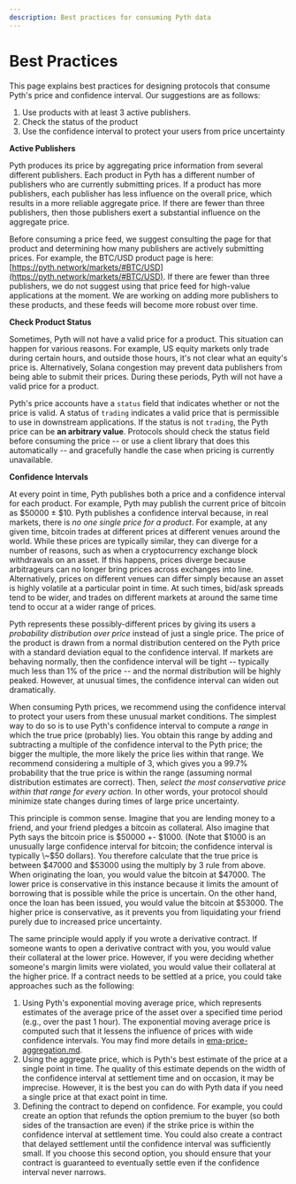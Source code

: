 ```yaml
---
description: Best practices for consuming Pyth data
---
```


# Best Practices

This page explains best practices for designing protocols that consume Pyth's price and confidence interval. Our suggestions are as follows:

1. Use products with at least 3 active publishers.
2. Check the status of the product
3. Use the confidence interval to protect your users from price uncertainty

**Active Publishers**

Pyth produces its price by aggregating price information from several different publishers. Each product in Pyth has a different number of publishers who are currently submitting prices. If a product has more publishers, each publisher has less influence on the overall price, which results in a more reliable aggregate price. If there are fewer than three publishers, then those publishers exert a substantial influence on the aggregate price.

Before consuming a price feed, we suggest consulting the page for that product and determining how many publishers are actively submitting prices. For example, the BTC/USD product page is here: [https://pyth.network/markets/#BTC/USD](https://pyth.network/markets/#BTC/USD). If there are fewer than three publishers, we do not suggest using that price feed for high-value applications at the moment. We are working on adding more publishers to these products, and these feeds will become more robust over time.

**Check Product Status**

Sometimes, Pyth will not have a valid price for a product. This situation can happen for various reasons. For example, US equity markets only trade during certain hours, and outside those hours, it's not clear what an equity's price is. Alternatively, Solana congestion may prevent data publishers from being able to submit their prices. During these periods, Pyth will not have a valid price for a product.

Pyth's price accounts have a `status` field that indicates whether or not the price is valid. A status of `trading` indicates a valid price that is permissible to use in downstream applications. If the status is not `trading`, the Pyth price can be **an arbitrary value**. Protocols should check the status field before consuming the price -- or use a client library that does this automatically -- and gracefully handle the case when pricing is currently unavailable.&#x20;

**Confidence Intervals**

At every point in time, Pyth publishes both a price and a confidence interval for each product. For example, Pyth may publish the current price of bitcoin as $50000 ± $10. Pyth publishes a confidence interval because, in real markets, there is _no one single price for a product_. For example, at any given time, bitcoin trades at different prices at different venues around the world. While these prices are typically similar, they can diverge for a number of reasons, such as when a cryptocurrency exchange block withdrawals on an asset. If this happens, prices diverge because arbitrageurs can no longer bring prices across exchanges into line. Alternatively, prices on different venues can differ simply because an asset is highly volatile at a particular point in time. At such times, bid/ask spreads tend to be wider, and trades on different markets at around the same time tend to occur at a wider range of prices.

Pyth represents these possibly-different prices by giving its users a _probability distribution over price_ instead of just a single price. The price of the product is drawn from a normal distribution centered on the Pyth price with a standard deviation equal to the confidence interval. If markets are behaving normally, then the confidence interval will be tight -- typically much less than 1% of the price -- and the normal distribution will be highly peaked. However, at unusual times, the confidence interval can widen out dramatically.

When consuming Pyth prices, we recommend using the confidence interval to protect your users from these unusual market conditions. The simplest way to do so is to use Pyth's confidence interval to compute a _range_ in which the true price (probably) lies. You obtain this range by adding and subtracting a multiple of the confidence interval to the Pyth price; the bigger the multiple, the more likely the price lies within that range. We recommend considering a multiple of 3, which gives you a 99.7% probability that the true price is within the range (assuming normal distribution estimates are correct). Then, _select the most conservative price within that range for every action._ In other words, your protocol should minimize state changes during times of large price uncertainty.

This principle is common sense. Imagine that you are lending money to a friend, and your friend pledges a bitcoin as collateral. Also imagine that Pyth says the bitcoin price is $50000 +- $1000. (Note that $1000 is an unusually large confidence interval for bitcoin; the confidence interval is typically \~$50 dollars). You therefore calculate that the true price is between $47000 and $53000 using the multiply by 3 rule from above. When originating the loan, you would value the bitcoin at $47000. The lower price is conservative in this instance because it limits the amount of borrowing that is possible while the price is uncertain. On the other hand, once the loan has been issued, you would value the bitcoin at $53000. The higher price is conservative, as it prevents you from liquidating your friend purely due to increased price uncertainty.

The same principle would apply if you wrote a derivative contract. If someone wants to open a derivative contract with you, you would value their collateral at the lower price. However, if you were deciding whether someone's margin limits were violated, you would value their collateral at the higher price. If a contract needs to be settled at a price, you could take approaches such as the following:

1. Using Pyth's exponential moving average price, which represents estimates of the average price of the asset over a specified time period (e.g., over the past 1 hour). The exponential moving average price is computed such that it lessens the influence of prices with wide confidence intervals. You may find more details in [ema-price-aggregation.md](../how-pyth-works/ema-price-aggregation.md "mention").
2. Using the aggregate price, which is Pyth's best estimate of the price at a single point in time. The quality of this estimate depends on the width of the confidence interval at settlement time and on occasion, it may be imprecise. However, it is the best you can do with Pyth data if you need a single price at that exact point in time.
3. Defining the contract to depend on confidence. For example, you could create an option that refunds the option premium to the buyer (so both sides of the transaction are even) if the strike price is within the confidence interval at settlement time. You could also create a contract that delayed settlement until the confidence interval was sufficiently small. If you choose this second option, you should ensure that your contract is guaranteed to eventually settle even if the confidence interval never narrows.
